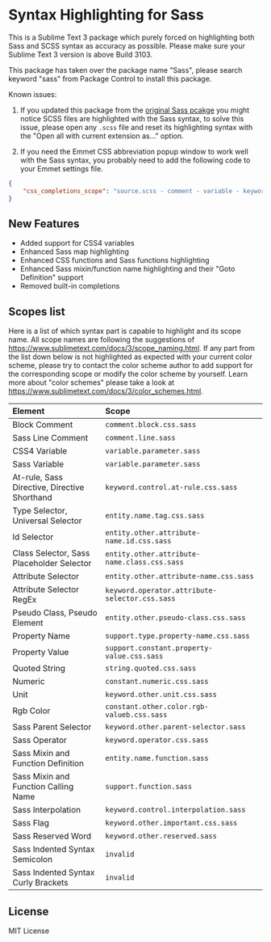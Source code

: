 # Syntax Highlighting for Sass

This is a Sublime Text 3 package which purely forced on highlighting both Sass and SCSS syntax as accuracy as possible. Please make sure your Sublime Text 3 version is above Build 3103.

This package has taken over the package name "Sass", please search keyword "sass" from Package Control to install this package.

Known issues:

1. If you updated this package from the [original Sass pcakge](https://github.com/nathos/sass-textmate-bundle) you might notice SCSS files are highlighted with the Sass syntax, to solve this issue, please open any `.scss` file and reset its highlighting syntax with the "Open all with current extension as..." option.

2. If you need the Emmet CSS abbreviation popup window to work well with the Sass syntax, you probably need to add the following code to your Emmet settings file.
  ``` json
  {
      "css_completions_scope": "source.scss - comment - variable - keyword.control - entity.other, source.sass - comment - variable - keyword.control - entity.other",
  }
  ```

## New Features

* Added support for CSS4 variables
* Enhanced Sass map highlighting
* Enhanced CSS functions and Sass functions highlighting
* Enhanced Sass mixin/function name highlighting and their "Goto Definition" support
* Removed built-in completions

## Scopes list

Here is a list of which syntax part is capable to highlight and its scope name. All scope names are following the suggestions of https://www.sublimetext.com/docs/3/scope_naming.html. If any part from the list down below is not highlighted as expected with your current color scheme, please try to contact the color scheme author to add support for the corresponding scope or modify the color scheme by yourself. Learn more about "color schemes" please take a look at https://www.sublimetext.com/docs/3/color_schemes.html.

Element      | Scope
:----------- | :--------------
Block Comment | `comment.block.css.sass`
Sass Line Comment | `comment.line.sass`
CSS4 Variable | `variable.parameter.sass`
Sass Variable | `variable.parameter.sass`
At-rule, Sass Directive, Directive Shorthand | `keyword.control.at-rule.css.sass`
Type Selector, Universal Selector | `entity.name.tag.css.sass`
Id Selector | `entity.other.attribute-name.id.css.sass`
Class Selector, Sass Placeholder Selector | `entity.other.attribute-name.class.css.sass`
Attribute Selector | `entity.other.attribute-name.css.sass`
Attribute Selector RegEx | `keyword.operator.attribute-selector.css.sass`
Pseudo Class, Pseudo Element | `entity.other.pseudo-class.css.sass`
Property Name | `support.type.property-name.css.sass`
Property Value | `support.constant.property-value.css.sass`
Quoted String | `string.quoted.css.sass`
Numeric | `constant.numeric.css.sass`
Unit | `keyword.other.unit.css.sass`
Rgb Color | `constant.other.color.rgb-valueb.css.sass`
Sass Parent Selector | `keyword.other.parent-selector.sass`
Sass Operator | `keyword.operator.css.sass`
Sass Mixin and Function Definition | `entity.name.function.sass`
Sass Mixin and Function Calling Name | `support.function.sass`
Sass Interpolation | `keyword.control.interpolation.sass`
Sass Flag | `keyword.other.important.css.sass`
Sass Reserved Word | `keyword.other.reserved.sass`
Sass Indented Syntax Semicolon | `invalid`
Sass Indented Syntax Curly Brackets | `invalid`

## License

MIT License

